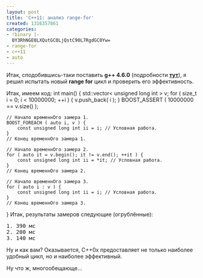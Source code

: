 ```yaml
---
layout: post
title: 'C++11: анализ range-for'
created: 1316357861
categories:
- !binary |-
  0Y3RhNGE0LXQutGC0LjQstC90L7RgdGC0Yw=
- range-for
- c++11
- auto
---
```

<!--break-->
Итак, сподобившись-таки поставить <strong>g++ 4.6.0</strong> (подробности <strong><a href="http://dshevchenko.biz/ru/content/gcc-два-компилятора-вместе">тут</a></strong>), я решил испытать новый <strong>range for</strong> цикл и проверить его эффективность.

Итак, имеем код:
<cpp>
int main() {
    std::vector< unsigned long int > v;
    for ( size_t i = 0; i < 10000000; ++i ) {
        v.push_back( i );
    }
    BOOST_ASSERT ( 10000000 == v.size() );
    
    // Начало временнОго замера 1.
    BOOST_FOREACH ( auto i, v ) {
        const unsigned long int ii = i; // Условная работа.
    }
    // Конец временнОго замера 1.

    // Начало временнОго замера 2.
    for ( auto it = v.begin(); it != v.end(); ++it ) {
        const unsigned long int ii = *it; // Условная работа.
    }
    // Конец временнОго замера 2.

    // Начало временнОго замера 3.
    for ( auto i : v ) {
        const unsigned long int ii = i; // Условная работа.
    }
    // Конец временнОго замера 3.
}
</cpp>
Итак, результаты замеров следующие (огрублённые):
<pre>
1. 390 мс
2. 200 мс
3. 140 мс
</pre>
Ну и как вам? Оказывается, C++0x предоставляет не только наиболее удобный цикл, но и наиболее эффективный.

Ну что ж, многообещающе...
